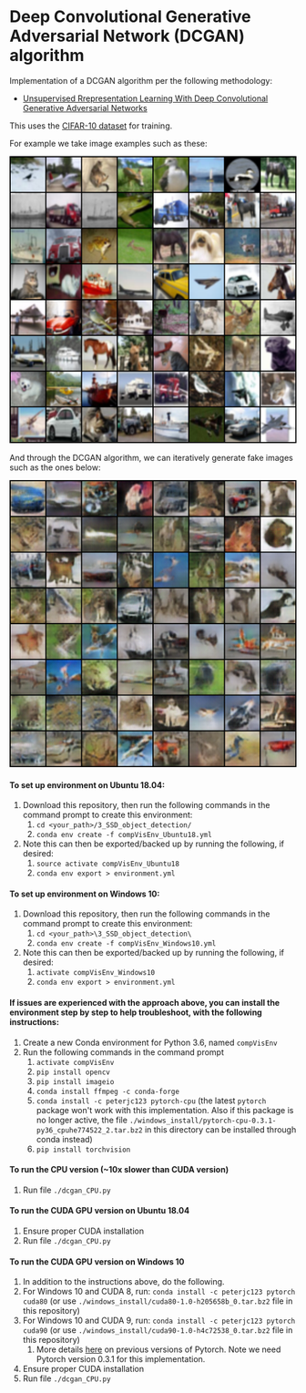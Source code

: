 # Deep Convolutional Generative Adversarial Network (DCGAN) algorithm

Implementation of a DCGAN algorithm per the following methodology:
- [Unsupervised Rrepresentation Learning With Deep Convolutional Generative Adversarial Networks](https://arxiv.org/pdf/1511.06434.pdf)

This uses the [CIFAR-10 dataset](http://www.cs.toronto.edu/~kriz/cifar.html) for training.

For example we take image examples such as these:

![image](https://raw.githubusercontent.com/vicb1/deep-learning/master/3-GAN-deep-convolutional/results/real_samples.png)


And through the DCGAN algorithm, we can iteratively generate fake images such as the ones below:

![image](https://github.com/vicb1/deep-learning-for-computer-vision/blob/master/3-GAN-deep-convolutional/results/fake_samples_epoch_024.png?raw=true)

#### To set up environment on Ubuntu 18.04:
1. Download this repository, then run the following commands in the command prompt to create this environment:
   1. `cd <your_path>/3_SSD_object_detection/`
   1. `conda env create -f compVisEnv_Ubuntu18.yml`
1. Note this can then be exported/backed up by running the following, if desired:
   1. `source activate compVisEnv_Ubuntu18`
   1. `conda env export > environment.yml`

#### To set up environment on Windows 10:
1. Download this repository, then run the following commands in the command prompt to create this environment:
   1. `cd <your_path>\3_SSD_object_detection\`
   1. `conda env create -f compVisEnv_Windows10.yml`
1. Note this can then be exported/backed up by running the following, if desired:
   1. `activate compVisEnv_Windows10`
   1. `conda env export > environment.yml`

#### If issues are experienced with the approach above, you can install the environment step by step to help troubleshoot, with the following instructions:
1. Create a new Conda environment for Python 3.6, named `compVisEnv`
1. Run the following commands in the command prompt
   1. `activate compVisEnv`
   1. `pip install opencv`
   1. `pip install imageio`
   1. `conda install ffmpeg -c conda-forge`
   1. `conda install -c peterjc123 pytorch-cpu` (the latest `pytorch` package won't work with this implementation. Also if this package is no longer active, the file `./windows_install/pytorch-cpu-0.3.1-py36_cpuhe774522_2.tar.bz2` in this directory can be installed through conda instead)
   1. `pip install torchvision`
   
#### To run the CPU version (~10x slower than CUDA version)
1. Run file `./dcgan_CPU.py`

#### To run the CUDA GPU version on Ubuntu 18.04
1. Ensure proper CUDA installation
1. Run file `./dcgan_CPU.py`

#### To run the CUDA GPU version on Windows 10
1. In addition to the instructions above, do the following.
1. For Windows 10 and CUDA 8, run: `conda install -c peterjc123 pytorch cuda80` (or use `./windows_install/cuda80-1.0-h205658b_0.tar.bz2` file in this repository)
1. For Windows 10 and CUDA 9, run: `conda install -c peterjc123 pytorch cuda90` (or use `./windows_install/cuda90-1.0-h4c72538_0.tar.bz2` file in this repository)
   1. More details [here](https://pytorch.org/get-started/previous-versions/) on previous versions of Pytorch.  Note we need Pytorch version 0.3.1 for this implementation.
1. Ensure proper CUDA installation
1. Run file `./dcgan_CPU.py`
